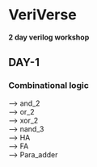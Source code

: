 # VeriVerse
**2 day verilog workshop**

## DAY-1
### Combinational logic 
  --> and_2 <br>
  --> or_2 <br>
  --> xor_2 <br>
  --> nand_3 <br>
  --> HA <br>
  --> FA <br>
  --> Para_adder <br>
  
